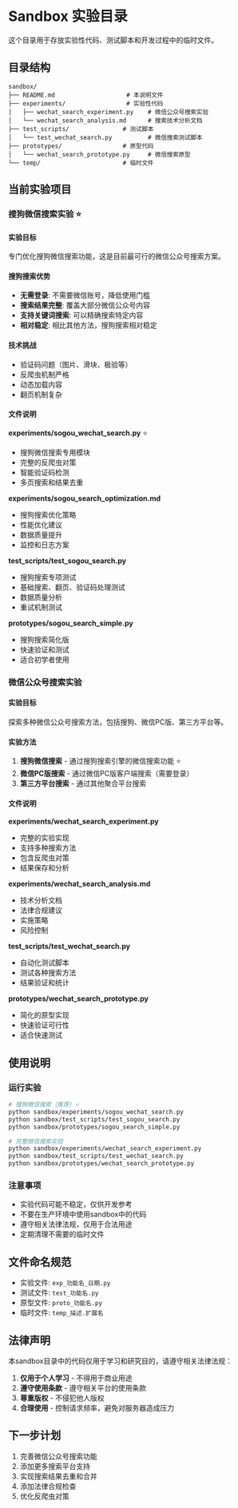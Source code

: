 # Sandbox 实验目录

这个目录用于存放实验性代码、测试脚本和开发过程中的临时文件。

## 目录结构

```
sandbox/
├── README.md                    # 本说明文件
├── experiments/                 # 实验性代码
│   ├── wechat_search_experiment.py    # 微信公众号搜索实验
│   └── wechat_search_analysis.md      # 搜索技术分析文档
├── test_scripts/               # 测试脚本
│   └── test_wechat_search.py          # 微信搜索测试脚本
├── prototypes/                 # 原型代码
│   └── wechat_search_prototype.py     # 微信搜索原型
└── temp/                       # 临时文件
```

## 当前实验项目

### 搜狗微信搜索实验 ⭐

#### 实验目标
专门优化搜狗微信搜索功能，这是目前最可行的微信公众号搜索方案。

#### 搜狗搜索优势
- **无需登录**: 不需要微信账号，降低使用门槛
- **搜索结果完整**: 覆盖大部分微信公众号内容
- **支持关键词搜索**: 可以精确搜索特定内容
- **相对稳定**: 相比其他方法，搜狗搜索相对稳定

#### 技术挑战
- 验证码问题（图片、滑块、极验等）
- 反爬虫机制严格
- 动态加载内容
- 翻页机制复杂

#### 文件说明

**experiments/sogou_wechat_search.py** ⭐
- 搜狗微信搜索专用模块
- 完整的反爬虫对策
- 智能验证码检测
- 多页搜索和结果去重

**experiments/sogou_search_optimization.md**
- 搜狗搜索优化策略
- 性能优化建议
- 数据质量提升
- 监控和日志方案

**test_scripts/test_sogou_search.py**
- 搜狗搜索专项测试
- 基础搜索、翻页、验证码处理测试
- 数据质量分析
- 重试机制测试

**prototypes/sogou_search_simple.py**
- 搜狗搜索简化版
- 快速验证和测试
- 适合初学者使用

### 微信公众号搜索实验

#### 实验目标
探索多种微信公众号搜索方法，包括搜狗、微信PC版、第三方平台等。

#### 实验方法
1. **搜狗微信搜索** - 通过搜狗搜索引擎的微信搜索功能 ⭐
2. **微信PC版搜索** - 通过微信PC版客户端搜索（需要登录）
3. **第三方平台搜索** - 通过其他聚合平台搜索

#### 文件说明

**experiments/wechat_search_experiment.py**
- 完整的实验实现
- 支持多种搜索方法
- 包含反爬虫对策
- 结果保存和分析

**experiments/wechat_search_analysis.md**
- 技术分析文档
- 法律合规建议
- 实施策略
- 风险控制

**test_scripts/test_wechat_search.py**
- 自动化测试脚本
- 测试各种搜索方法
- 结果验证和统计

**prototypes/wechat_search_prototype.py**
- 简化的原型实现
- 快速验证可行性
- 适合快速测试

## 使用说明

### 运行实验
```bash
# 搜狗微信搜索（推荐）⭐
python sandbox/experiments/sogou_wechat_search.py
python sandbox/test_scripts/test_sogou_search.py
python sandbox/prototypes/sogou_search_simple.py

# 完整微信搜索实验
python sandbox/experiments/wechat_search_experiment.py
python sandbox/test_scripts/test_wechat_search.py
python sandbox/prototypes/wechat_search_prototype.py
```

### 注意事项
- 实验代码可能不稳定，仅供开发参考
- 不要在生产环境中使用sandbox中的代码
- 遵守相关法律法规，仅用于合法用途
- 定期清理不需要的临时文件

## 文件命名规范

- 实验文件: `exp_功能名_日期.py`
- 测试文件: `test_功能名.py`
- 原型文件: `proto_功能名.py`
- 临时文件: `temp_描述.扩展名`

## 法律声明

本sandbox目录中的代码仅用于学习和研究目的，请遵守相关法律法规：

1. **仅用于个人学习** - 不得用于商业用途
2. **遵守使用条款** - 遵守相关平台的使用条款
3. **尊重版权** - 不侵犯他人版权
4. **合理使用** - 控制请求频率，避免对服务器造成压力

## 下一步计划

1. 完善微信公众号搜索功能
2. 添加更多搜索平台支持
3. 实现搜索结果去重和合并
4. 添加法律合规检查
5. 优化反爬虫对策